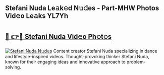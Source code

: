 ## Stefani Nuda Le𝚊k𝚎d N𝚞𝚍es - Part-MHW Photos Vid𝚎o Le𝚊ks YL7Yh

# <h2><a href="http://fbcn6x.evod.top/?m=Stefani+Nuda">🔗 👉🔴 Stefani Nuda Vid𝚎o Ph𝚘t𝚘s</a></h2>

[![Stefani Nuda N𝚞d𝚎s](https://i.imgur.com/8V9OHl7.gif)](http://fbcn6x.evod.top/?m=Stefani+Nuda)
Content creator Stefani Nuda specializing in dance and lifestyle-inspired videos. Thought-provoking thinker Stefani Nuda, known for their engaging ideas and innovative approach to problem-solving. 
